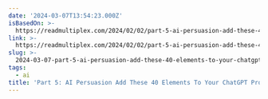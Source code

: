 ```yaml
---
date: '2024-03-07T13:54:23.000Z'
isBasedOn: >-
  https://readmultiplex.com/2024/02/02/part-5-ai-persuasion-add-these-40-elements-to-your-chatgpt-prompts-and-your-outputs-will-dramatically-improve/
link: >-
  https://readmultiplex.com/2024/02/02/part-5-ai-persuasion-add-these-40-elements-to-your-chatgpt-prompts-and-your-outputs-will-dramatically-improve/
slug: >-
  2024-03-07-part-5-ai-persuasion-add-these-40-elements-to-your-chatgpt-prompts-and-you
tags:
  - ai
title: 'Part 5: AI Persuasion Add These 40 Elements To Your ChatGPT Prompts And You'
---
```


